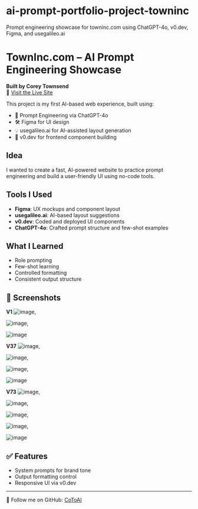 # ai-prompt-portfolio-project-towninc
Prompt engineering showcase for towninc.com using ChatGPT-4o, v0.dev, Figma, and usegalileo.ai

# TownInc.com – AI Prompt Engineering Showcase

**Built by Corey Townsend**  
🔗 [Visit the Live Site](https://towninc.com)

This project is my first AI-based web experience, built using:
- 🧠 Prompt Engineering via ChatGPT-4o
- 🛠️ Figma for UI design
- 💡 usegalileo.ai for AI-assisted layout generation
- 🧱 v0.dev for frontend component building

## Idea
I wanted to create a fast, AI-powered website to practice prompt engineering and build a user-friendly UI using no-code tools.

## Tools I Used
- **Figma**: UX mockups and component layout
- **usegalileo.ai**: AI-based layout suggestions
- **v0.dev**: Coded and deployed UI components
- **ChatGPT-4o**: Crafted prompt structure and few-shot examples

## What I Learned
- Role prompting
- Few-shot learning
- Controlled formatting
- Consistent output structure

## 📸 Screenshots
**V1**
![image](https://github.com/user-attachments/assets/560077d7-782b-4a39-ab39-831866704daf),

![image](https://github.com/user-attachments/assets/974306ad-23c0-4d87-9bed-0dc04f8dfcdf), 

![image](https://github.com/user-attachments/assets/8a93b87f-a0ba-47d6-b6a8-c147f3452e97)

**V37**
![image](https://github.com/user-attachments/assets/d539201f-8dd9-4b7f-8a0a-503cefe1603e),  

![image](https://github.com/user-attachments/assets/097d041d-8b39-4632-acbc-ebd0b7aace02), 

![image](https://github.com/user-attachments/assets/b0d0504c-86af-4566-aa2c-1490ae6b0df4), 

![image](https://github.com/user-attachments/assets/bc31e908-9ac1-486d-aadb-3bfdb69a241b)

**V73**
![image](https://github.com/user-attachments/assets/d7aa7be8-b21e-44aa-801c-251c19991594), 

![image](https://github.com/user-attachments/assets/e0719dbe-e8df-4d8d-bee3-30944a20c78f), 

![image](https://github.com/user-attachments/assets/7719a4f0-fc72-4fc6-813c-743227b5c625), 

![image](https://github.com/user-attachments/assets/6442c2c7-c047-4491-b338-2848f1d6923b), 

![image](https://github.com/user-attachments/assets/b1ae59c9-2148-486a-a23d-0ae4a3bfdd8f)


## ✅ Features
- System prompts for brand tone
- Output formatting control
- Responsive UI via v0.dev

---
🔗 Follow me on GitHub: [CoToAI](https://github.com/CoToAI)
